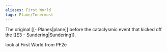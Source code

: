 ```yaml
---
aliases: First World
tags: Plane/Innermost
---
```

The original [[- Planes|plane]] before the cataclysmic event that kicked off the [[E3 - Sundering|Sundering]].

look at First World from PF2e